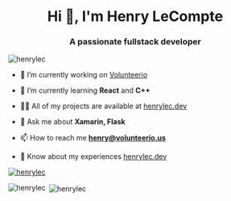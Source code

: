 <h1 align="center">Hi 👋, I'm Henry LeCompte</h1>
<h3 align="center">A passionate fullstack developer</h3>

<p align="left"> <img src="https://komarev.com/ghpvc/?username=henrylec&label=Profile%20views&color=0e75b6&style=flat" alt="henrylec" /> </p>

- 🔭 I’m currently working on [Volunteerio](https://volunteerio.us)

- 🌱 I’m currently learning **React** and **C++**

- 👨‍💻 All of my projects are available at [henrylec.dev](https://henrylec.dev)

- 💬 Ask me about **Xamarin, Flask**

- 📫 How to reach me **henry@volunteerio.us**

- 📄 Know about my experiences [henrylec.dev](https://henrylec.dev)


<p align="left"> <a href="https://github.com/ryo-ma/github-profile-trophy"><img src="https://github-profile-trophy.vercel.app/?username=henrylec" alt="henrylec" /></a> </p>

<p><img align="left" src="https://github-readme-stats.vercel.app/api/top-langs?username=henrylec&show_icons=true&locale=en&layout=compact&count_private=true&hide=css" alt="henrylec" /></p>

<p>&nbsp;<img align="center" src="https://github-readme-stats.vercel.app/api?username=henrylec&show_icons=true&count_private=true&locale=en" alt="henrylec" /></p>
